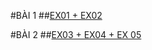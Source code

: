 #BÀI 1
##[EX01 + EX02](https://4002nguyengiahan.github.io/diemdenphobien.html)

#BÀI 2
##[EX03 + EX04 + EX 05]()
